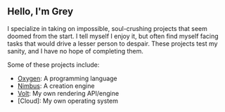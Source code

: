 ## Hello, I'm Grey

I specialize in taking on impossible, soul-crushing projects that seem doomed from the start.
I tell myself I enjoy it, but often find myself facing tasks that would drive a lesser person to despair.
These projects test my sanity, and I have no hope of completing them.

Some of these projects include:
- [Oxygen](https://github.com/grey-cmd/Oxygen): A programming language
- [Nimbus](https://github.com/grey-cmd/Nimbus): A creation engine
- [Volt](https://github.com/grey-cmd/Volt): My own rendering API/engine
- [Cloud]: My own operating system
